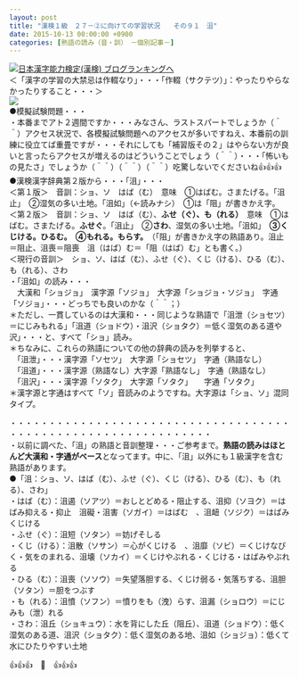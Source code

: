 ```yaml
---
layout: post
title: "漢検１級　２７－②に向けての学習状況　　その９１　沮"
date: 2015-10-13 00:00:00 +0900
categories: [熟語の読み（音・訓）　－個別記事－]
---
```


[![](/syuusyuu9701/assets/images/漢検１級-２７－②に向けての学習状況-その９１-沮-br_c_3028_1.gif)](http://blog.with2.net/link.php?1659096:3028 "日本漢字能力検定(漢検) ブログランキングへ")[日本漢字能力検定(漢検) ブログランキングへ](http://blog.with2.net/link.php?1659096:3028)  
＜「漢字の学習の大禁忌は作輟なり」・・・「作輟（サクテツ）」：やったりやらなかったりすること・・・＞  
![](/syuusyuu9701/assets/images/漢検１級-２７－②に向けての学習状況-その９１-沮-1105a746631669dcda70d9c64075418d.jpg)  
●模擬試験問題・・・  
・本番までアト２週間ですか・・・みなさん、ラストスパートでしょうか（＾＾）アクセス状況で、各模擬試験問題へのアクセスが多いですねえ、本番前の訓練に役立てば重畳ですが・・・それにしても「補習版その２」はやらない方が良いと言ったらアクセスが増えるのはどういうことでしょう（＾＾）・・・「怖いもの見たさ」でしょうか（＾＾）（＾＾）（＾＾）吃驚しないでくださいね👍👍👍  
●漢検漢字辞典第２版から・・・「沮」・・・  
＜第１版＞　音訓：ショ、ソ　はば（む）　意味　①はばむ。さまたげる。「沮止」　②湿気の多い土地。「沮如」（←読みナシ）　①は「阻」が書きかえ字。  
＜第２版＞　音訓：ショ、ソ　はば（む）、**ふせ（ぐ）、も（れる）**　意味　①はばむ。さまたげる。**ふせぐ**。「沮止」　②**さわ**、湿気の多い土地。「沮如」　**③くじける。ひるむ。**　**④もれる。もらす。**　（「阻」が書きかえ字の熟語あり。沮止＝阻止、沮喪＝阻喪　沮（はば）む＝「阻（はば）む」とも書く。）  
＜現行の音訓＞　ショ、ソ、はば（む）、ふせ（ぐ）、くじ（ける）、ひる（む）、も（れる）、さわ  
・「沮如」の読み・・・  
　大漢和「ショジョ」　漢字源「ソジョ」　大字源「ショジョ・ソジョ」　字通「ソジョ」・・・どっちでも良いのかな（＾＾；）  
＊ただし、一貫しているのは大漢和・・・同じような熟語で「沮泄（ショセツ）＝にじみもれる」「沮道（ショドウ）・沮沢（ショタク）＝低く湿気のある道や沢」・・・と、すべて「ショ」読み。  
＊ちなみに、これらの熟語についての他の辞典の読みを列挙すると、  
　「沮泄」・・・漢字源「ソセツ」　大字源「ショセツ」　字通（熟語なし）  
　「沮道」・・・漢字源（熟語なし）大字源「熟語なし」　字通（熟語なし）  
　「沮沢」・・・漢字源「ソタク」　大字源「ソタク」　　字通「ソタク」  
＊漢字源と字通はすべて「ソ」音読みのようですね。大字源は「ショ、ソ」混同タイプ。  
  
・・・・・・・・・・・・・・・・・・・・・・・・・・・・・・・・・・・・・・・・・・・・・・・・・・・・・・・・・・・・・・  
・以前に調べた、「沮」の熟語と音訓整理・・・ご参考まで。**熟語の読みはほとんど大漢和・字通がベース**となってます。中に、「沮」以外にも１級漢字を含む熟語があります。  
●「沮：ショ、ソ、はば（む）、ふせ（ぐ）、くじ（ける）、ひる（む）、も（れる）、さわ」  
・はば（む）：沮遏（ソアツ）＝おしとどめる・阻止する、沮抑（ソヨク）＝はばみ抑える・抑止　沮礙・沮害（ソガイ）＝はばむ　、沮衄（ソジク）＝はばみくじける  
・ふせ（ぐ）：沮短（ソタン）＝妨げそしる  
・くじ（ける）：沮散（ソサン）＝心がくじける　、沮靡（ソビ）＝くじけなびく・気をのまれる、沮壊（ソカイ）＝くじけやぶれる・くじける・はばみやぶれる  
・ひる（む）：沮喪（ソソウ）＝失望落胆する、くじけ弱る・気落ちする、沮胆（ソタン）＝胆をつぶす  
・も（れる）：沮憤（ソフン）＝憤りをも（洩）らす、沮漏（ショロウ）＝にじみも（泄）れる  
・さわ：沮丘（ショキュウ）：水を背にした丘（阻丘）、沮道（ショドウ）：低く湿気のある道、沮沢（ショタク）：低く湿気のある地、沮如（ショジョ）：低くて水にひたりやすい土地  
  
👍👍👍　🐑　👍👍👍  